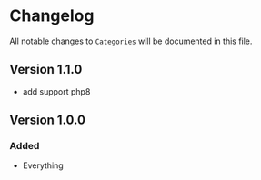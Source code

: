 # Changelog

All notable changes to `Categories` will be documented in this file.

## Version 1.1.0
- add support php8

## Version 1.0.0

### Added
- Everything
